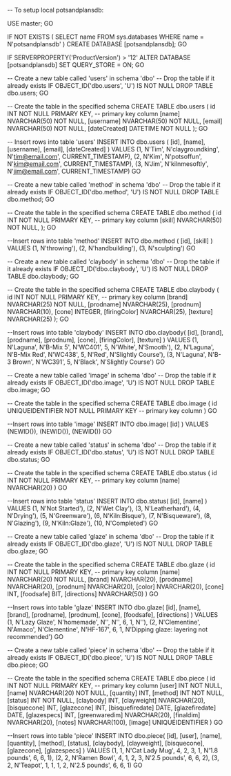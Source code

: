 ﻿-- To setup local potsandplansdb:

USE master;
GO

IF NOT EXISTS (
        SELECT name
        FROM sys.databases
        WHERE name = N'potsandplansdb'
        )
    CREATE DATABASE [potsandplansdb];
GO

IF SERVERPROPERTY('ProductVersion') > '12'
    ALTER DATABASE [potsandplansdb] SET QUERY_STORE = ON;
GO

-- Create a new table called 'users' in schema 'dbo'
-- Drop the table if it already exists
IF OBJECT_ID('dbo.users', 'U') IS NOT NULL
    DROP TABLE dbo.users;
GO

-- Create the table in the specified schema
CREATE TABLE dbo.users (
    id INT NOT NULL PRIMARY KEY, -- primary key column
    [name] NVARCHAR(50) NOT NULL,
    [username] NVARCHAR(50) NOT NULL,
    [email] NVARCHAR(50) NOT NULL,
    [dateCreated] DATETIME NOT NULL
    );
GO

-- Insert rows into table 'users'
INSERT INTO dbo.users (
    [id],
    [name],
    [username],
    [email],
    [dateCreated]
)
VALUES
    (1, N'Tim', N'claygroundking', N'tim@email.com', CURRENT_TIMESTAMP),
    (2, N'Kim', N'potsoffun', N'kim@email.com', CURRENT_TIMESTAMP),
    (3, N'Jim', N'kilnmesoftly', N'jim@email.com', CURRENT_TIMESTAMP)
GO



-- Create a new table called 'method' in schema 'dbo'
-- Drop the table if it already exists
IF OBJECT_ID('dbo.method', 'U') IS NOT NULL
    DROP TABLE dbo.method;
GO

-- Create the table in the specified schema
CREATE TABLE dbo.method (
    id INT NOT NULL PRIMARY KEY, -- primary key column
    [skill] NVARCHAR(50) NOT NULL,
    );
GO

--Insert rows into table 'method'
INSERT INTO dbo.method (
    [id],
    [skill]
)
VALUES
(1, N'throwing'),
(2, N'handbuilding'),
(3, N'sculpting')
GO

-- Create a new table called 'claybody' in schema 'dbo'
-- Drop the table if it already exists
IF OBJECT_ID('dbo.claybody', 'U') IS NOT NULL
    DROP TABLE dbo.claybody;
GO

-- Create the table in the specified schema
CREATE TABLE dbo.claybody (
    id INT NOT NULL PRIMARY KEY, -- primary key column
    [brand] NVARCHAR(25) NOT NULL,
    [prodname] NVARCHAR(25),
    [prodnum] NVARCHAR(10),
    [cone] INTEGER,
    [firingColor] NVARCHAR(25),
    [texture] NVARCHAR(25)
    );
GO

--Insert rows into table 'claybody'
INSERT INTO dbo.claybody(
    [id],
    [brand],
    [prodname],
    [prodnum],
    [cone],
    [firingColor],
    [texture]
)
VALUES
(1, N'Laguna', N'B-Mix 5', N'WC401', 5, N'White', N'Smooth'),
(2, N'Laguna', N'B-Mix Red', N'WC438', 5, N'Red', N'Slightly Course'),
(3, N'Laguna', N'B-3 Brown', N'WC391', 5, N'Black', N'Slightly Course')
GO

-- Create a new table called 'image' in schema 'dbo'
-- Drop the table if it already exists
IF OBJECT_ID('dbo.image', 'U') IS NOT NULL
    DROP TABLE dbo.image;
GO

-- Create the table in the specified schema
CREATE TABLE dbo.image (
    id UNIQUEIDENTIFIER NOT NULL PRIMARY KEY -- primary key column
)
GO

--Insert rows into table 'image'
INSERT INTO dbo.image(
    [id]
)
VALUES
    (NEWID()), 
    (NEWID()), 
    (NEWID())
GO

-- Create a new table called 'status' in schema 'dbo'
-- Drop the table if it already exists
IF OBJECT_ID('dbo.status', 'U') IS NOT NULL
    DROP TABLE dbo.status;
GO

-- Create the table in the specified schema
CREATE TABLE dbo.status (
    id INT NOT NULL PRIMARY KEY, -- primary key column
    [name] NVARCHAR(20)
)
GO

--Insert rows into table 'status'
INSERT INTO dbo.status(
    [id],
    [name]
)
VALUES
    (1, N'Not Started'),
    (2, N'Wet Clay'),
    (3, N'Leatherhard'),
    (4, N'Drying'),
    (5, N'Greenware'),
    (6, N'Kiln:Bisque'),
    (7, N'Bisqueware'),
    (8, N'Glazing'),
    (9, N'Kiln:Glaze'),
    (10, N'Completed')
GO

-- Create a new table called 'glaze' in schema 'dbo'
-- Drop the table if it already exists
IF OBJECT_ID('dbo.glaze', 'U') IS NOT NULL
    DROP TABLE dbo.glaze;
GO

-- Create the table in the specified schema
CREATE TABLE dbo.glaze (
    id INT NOT NULL PRIMARY KEY, -- primary key column
    [name] NVARCHAR(20) NOT NULL,
    [brand] NVARCHAR(20),
    [prodname] NVARCHAR(20),
    [prodnum] NVARCHAR(20),
    [color] NVARCHAR(20),
    [cone] INT,
    [foodsafe] BIT,
    [directions] NVARCHAR(50)
)
GO

--Insert rows into table 'glaze'
INSERT INTO dbo.glaze(
    [id],
    [name],
    [brand],
    [prodname],
    [prodnum],
    [cone],
    [foodsafe],
    [directions]
)
VALUES
    (1, N'Lazy Glaze', N'homemade', N'', N'', 6, 1, N''),
    (2, N'Clementine', N'Amaco', N'Clementine', N'HF-167', 6, 1, N'Dipping glaze: layering not recommended')
GO

-- Create a new table called 'piece' in schema 'dbo'
-- Drop the table if it already exists
IF OBJECT_ID('dbo.piece', 'U') IS NOT NULL
    DROP TABLE dbo.piece;
GO

-- Create the table in the specified schema
CREATE TABLE dbo.piece (
    id INT NOT NULL PRIMARY KEY, -- primary key column
    [user] INT NOT NULL,
    [name] NVARCHAR(20) NOT NULL,
    [quantity] INT,
    [method] INT NOT NULL,
    [status] INT NOT NULL,
    [claybody] INT,
    [clayweight] NVARCHAR(20),
    [bisquecone] INT,
    [glazecone] INT,
    [bisquefiredate] DATE,
    [glazefiredate] DATE,
    [glazespecs] INT,
    [greenwaredim] NVARCHAR(20),
    [finaldim] NVARCHAR(20),
    [notes] NVARCHAR(100),
    [image] UNIQUEIDENTIFIER
)
GO

--Insert rows into table 'piece'
INSERT INTO dbo.piece(
    [id],
    [user],
    [name],
    [quantity],
    [method],
    [status],
    [claybody],
    [clayweight],
    [bisquecone],
    [glazecone],
    [glazespecs]
)
VALUES
    (1, 1, N'Cat Lady Mug', 4, 2, 3, 1, N'1.8 pounds', 6, 6, 1),
    (2, 2, N'Ramen Bowl', 4, 1, 2, 3, N'2.5 pounds', 6, 6, 2),
    (3, 2, N'Teapot', 1, 1, 1, 2, N'2.5 pounds', 6, 6, 1)
GO